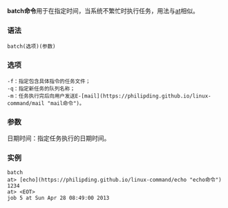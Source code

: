 **batch命令**用于在指定时间，当系统不繁忙时执行任务，用法与[at](https://philipding.github.io/linux-command/at "at命令")相似。

### 语法  

```
batch(选项)(参数)
```

### 选项  

```
-f：指定包含具体指令的任务文件；
-q：指定新任务的队列名称；
-m：任务执行完后向用户发送E-[mail](https://philipding.github.io/linux-command/mail "mail命令")。
```

### 参数  

日期时间：指定任务执行的日期时间。

### 实例  

```
batch 
at> [echo](https://philipding.github.io/linux-command/echo "echo命令") 1234
at> <EOT>
job 5 at Sun Apr 28 08:49:00 2013
```